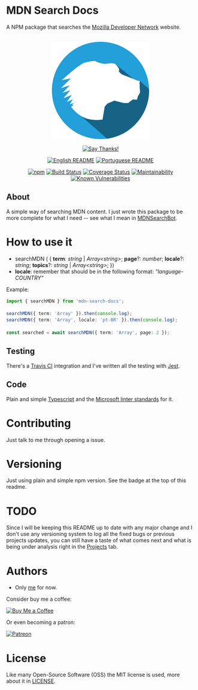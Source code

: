 # MDN Search Docs
A NPM package that searches the [Mozilla Developer Network](https://developer.mozilla.org/) website.

<div align = "center">
    <br>
    <img src="./others/img/logo/logo.png" height=260>
    <br>

[![Say Thanks!](https://img.shields.io/badge/Say%20Thanks-!-1EAEDB.svg?longCache=true&style=for-the-badge)](https://saythanks.io/to/Fazendaaa)

[![English README](https://img.shields.io/badge/Language-EN-blue.svg?longCache=true&style=for-the-badge)](./README.md)
[![Portuguese README](https://img.shields.io/badge/Linguagem-PT-green.svg?longCache=true&style=for-the-badge)](./docs/readme/README_PT.md)

[![npm](https://img.shields.io/npm/v/mdn-search-docs.svg?style=flat-square)](https://www.npmjs.com/package/mdn-search-docs)
[![Build Status](https://travis-ci.org/Fazendaaa/MDNSearch.svg?branch=master)](https://travis-ci.org/Fazendaaa/MDNSearch)
[![Coverage Status](https://coveralls.io/repos/github/Fazendaaa/MDNSearch/badge.svg?branch=master)](https://coveralls.io/github/Fazendaaa/MDNSearch?branch=master)
[![Maintainability](https://api.codeclimate.com/v1/badges/c6069aecd89bb086265c/maintainability)](https://codeclimate.com/github/Fazendaaa/MDNSearch/maintainability)
[![Known Vulnerabilities](https://snyk.io/test/github/fazendaaa/MDNSearch/badge.svg?targetFile=package.json)](https://snyk.io/test/github/fazendaaa/MDNSearch?targetFile=package.json)

</div>

## About
A simple way of searching MDN content. I just wrote this package to be more complete for what I need -- see what I mean in [MDNSearchBot](https://github.com/Fazendaaa/MDNSearchBot).

# How to use it

* searchMDN ( { __term__: _string_ | _Array<_string_>_; __page__?: _number_; __locale__?: _string_; __topics__?: _string_ | _Array<_string_>_; })
* __locale__: remember that should be in the following format: _"language-COUNTRY"_

Example:

``` typescript
import { searchMDN } from 'mdn-search-docs';

searchMDN({ term: 'Array' }).then(console.log);
searchMDN({ term: 'Array', locale: 'pt-BR' }).then(console.log);

const searched = await searchMDN({ term: 'Array', page: 2 });
```

## Testing
There's a [Travis CI](http://travis-ci.org/) integration and I've written all the testing with [Jest](https://facebook.github.io/jest/).

## Code
Plain and simple [Typescript](http://typescriptlang.org/) and the [Microsoft linter standards](https://github.com/Microsoft/tslint-microsoft-contrib) for it.

# Contributing
Just talk to me through opening a issue.

# Versioning
Just using plain and simple npm version. See the badge at the top of this readme. 

# TODO
Since I will be keeping this README up to date with any major change and I don't use any versioning system to log all the fixed bugs or previous projects updates, you can still have a taste of what comes next and what is being under analysis right in the [Projects](https://github.com/Fazendaaa/MDNSearch/projects/) tab.

# Authors
* Only [me](https://github.com/Fazendaaa) for now.

Consider buy me a coffee:

[![Buy Me a Coffee](https://www.buymeacoffee.com/assets/img/custom_images/orange_img.png)](https://www.buymeacoffee.com/Fazenda)

Or even becoming a patron:

[![Patreon](https://c5.patreon.com/external/logo/become_a_patron_button.png)](https://www.patreon.com/Fazenda/overview)

# License
Like many Open-Source Software (OSS) the MIT license is used, more about it in [LICENSE](https://github.com/Fazendaaa/MDNSearch/blob/master/LICENSE).
